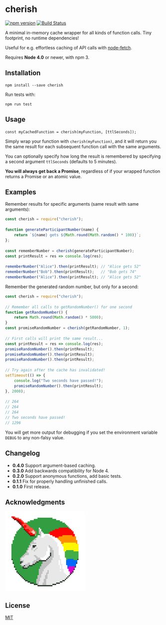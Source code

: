 # cherish

[![npm version](https://badge.fury.io/js/cherish.svg)](http://badge.fury.io/js/cherish) [![Build Status](https://travis-ci.org/mieky/cherish.svg?branch=master)](https://travis-ci.org/mieky/cherish)

A minimal in-memory cache wrapper for all kinds of function calls. Tiny footprint, no runtime dependencies!

Useful for e.g. effortless caching of API calls with [node-fetch](https://github.com/bitinn/node-fetch).

Requires **Node 4.0** or newer, with npm 3.

## Installation

```
npm install --save cherish
```

Run tests with:

```
npm run test
```

## Usage

`const myCachedFunction = cherish(myFunction, [ttlSeconds]);`

Simply wrap your function with `cherish(myFunction)`, and it will return you the same result for each subsequent function call with the same arguments.

You can optionally specify how long the result is remembered by specifying a second argument `ttlSeconds` (defaults to 5 minutes).

**You will always get back a Promise**, regardless of if your wrapped function returns a Promise or an atomic value.

## Examples

Remember results for specific arguments (same result with same arguments):

```js
const cherish = require("cherish");

function generateParticipantNumber(name) {
    return `${name} gets ${Math.round(Math.random() * 100)}`;
};

const rememberNumber = cherish(generateParticipantNumber);
const printResult = res => console.log(res);

rememberNumber("Alice").then(printResult); // "Alice gets 52"
rememberNumber("Bob").then(printResult);   // "Bob gets 74"
rememberNumber("Alice").then(printResult); // "Alice gets 52"
```

Remember the generated random number, but only for a second:
```js
const cherish = require("cherish");

// Remember all calls to getRandomNumber() for one second
function getRandomNumber() {
    return Math.round(Math.random() * 5000);
}
const promiseRandomNumber = cherish(getRandomNumber, 1);

// First calls will print the same result...
const printResult = res => console.log(res);
promiseRandomNumber().then(printResult);
promiseRandomNumber().then(printResult);
promiseRandomNumber().then(printResult);

// Try again after the cache has invalidated!
setTimeout(() => {
    console.log("Two seconds have passed!");
    promiseRandomNumber().then(printResult);
}, 2000);

// 264
// 264
// 264
// Two seconds have passed!
// 1296
```

You will get more output for debugging if you set the environment variable `DEBUG` to any non-falsy value.

## Changelog

- **0.4.0** Support argument-based caching.
- **0.3.0** Add backwards compatibility for Node 4.
- **0.2.0** Support anonymous functions, add basic tests.
- **0.1.1** Fix for properly handling unfinished calls.
- **0.1.0** First release.

## Acknowledgments

[![chilicorn](chilicorn.png)](http://futurice.com/blog/sponsoring-free-time-open-source-activities)

## License

[MIT](https://github.com/mieky/cherish/blob/master/LICENSE)
